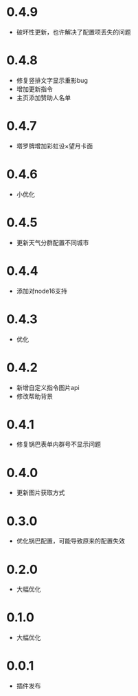 # 0.4.9

- 破坏性更新，也许解决了配置项丢失的问题



# 0.4.8


- 修复竖排文字显示重影bug
- 增加更新指令
- 主页添加赞助人名单

# 0.4.7

- 塔罗牌增加彩虹设×望月卡面

# 0.4.6

- 小优化

# 0.4.5

- 更新天气分群配置不同城市

# 0.4.4

- 添加对node16支持

# 0.4.3

- 优化

# 0.4.2

- 新增自定义指令图片api
- 修改帮助背景

# 0.4.1

- 修复锅巴表单内群号不显示问题

# 0.4.0

- 更新图片获取方式

# 0.3.0

- 优化锅巴配置，可能导致原来的配置失效


# 0.2.0

- 大幅优化

# 0.1.0

- 大幅优化

# 0.0.1

* 插件发布


